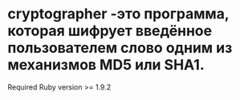 # cryptographer -это программа, которая шифрует введённое пользователем слово одним из механизмов MD5 или SHA1.

Required Ruby version >= 1.9.2
